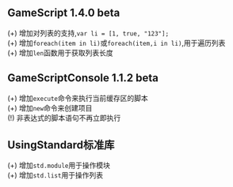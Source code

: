 ## GameScript 1.4.0 beta  
(+) 增加对列表的支持,`var li = [1, true, "123"];`  
(+) 增加`foreach(item in li)`或`foreach(item,i in li)`,用于遍历列表  
(+) 增加`len`函数用于获取列表长度  

## GameScriptConsole 1.1.2 beta  
(+) 增加`execute`命令来执行当前缓存区的脚本  
(+) 增加`new`命令来创建项目  
(!) 非表达式的脚本语句不再立即执行  

## UsingStandard标准库  
(+) 增加`std.module`用于操作模块  
(+) 增加`std.list`用于操作列表  

